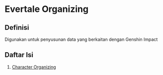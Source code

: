 # Evertale Organizing

## Definisi
Digunakan untuk penyusunan data yang berkaitan dengan Genshin Impact

## Daftar Isi
1. [Character Organizing](./character.md)